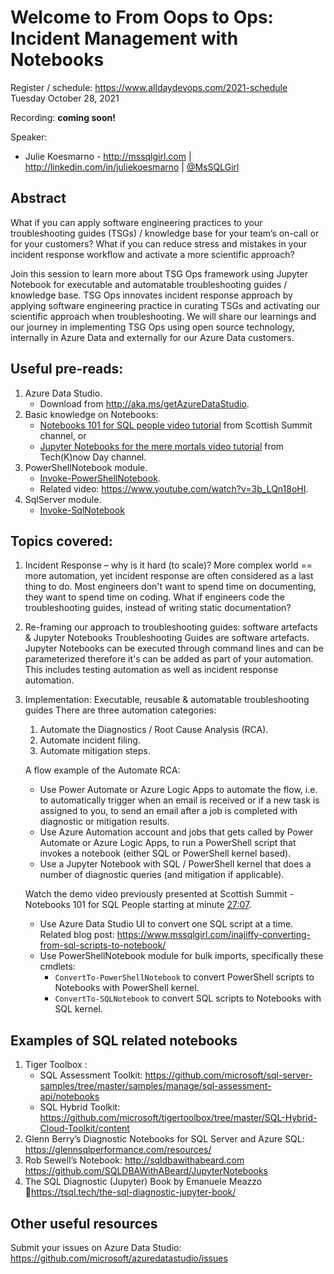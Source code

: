 # Welcome to **From Oops to Ops: Incident Management with Notebooks**

Register / schedule: https://www.alldaydevops.com/2021-schedule  
Tuesday October 28, 2021

Recording: **coming soon!**

Speaker:  
- Julie Koesmarno - http://mssqlgirl.com | http://linkedin.com/in/juliekoesmarno | [@MsSQLGirl](http://twitter.com/mssqlgirl)     

## Abstract
What if you can apply software engineering practices to your troubleshooting guides (TSGs) / knowledge base for your team’s on-call or for your customers? What if you can reduce stress and mistakes in your incident response workflow and activate a more scientific approach? 

Join this session to learn more about TSG Ops framework using Jupyter Notebook for executable and automatable troubleshooting guides / knowledge base. TSG Ops innovates incident response approach by applying software engineering practice in curating TSGs and activating our scientific approach when troubleshooting. We will share our learnings and our journey in implementing TSG Ops using open source technology, internally in Azure Data and externally for our Azure Data customers.

## Useful pre-reads:
1. Azure Data Studio.  
    - Download from http://aka.ms/getAzureDataStudio.  
2. Basic knowledge on Notebooks:  
    - [Notebooks 101 for SQL people video tutorial](https://www.youtube.com/watch?v=80L-UTOlknw) from Scottish Summit channel, or  
    - [Jupyter Notebooks for the mere mortals video tutorial](https://www.youtube.com/watch?v=-akGNOsaMg0) from Tech(K)now Day channel.  
3. PowerShellNotebook module.
    - [Invoke-PowerShellNotebook](https://github.com/dfinke/PowerShellNotebook).  
    - Related video: https://www.youtube.com/watch?v=3b_LQn18oHI.  
4. SqlServer module.
    - [Invoke-SqlNotebook](https://docs.microsoft.com/powershell/module/sqlserver/invoke-sqlnotebook)

## Topics covered:
1. Incident Response – why is it hard (to scale)?
   More complex world == more automation, yet incident response are often considered as a last thing to do. Most engineers don't want to spend time on documenting, they want to spend time on coding. What if engineers code the troubleshooting guides, instead of writing static documentation?

2. Re-framing our approach to troubleshooting guides: software artefacts & Jupyter Notebooks
   Troubleshooting Guides are software artefacts. Jupyter Notebooks can be executed through command lines and can be parameterized therefore it's can be added as part of your automation. This includes testing automation as well as incident response automation. 

3. Implementation: Executable, reusable & automatable troubleshooting guides
   There are three automation categories: 
   1. Automate the Diagnostics / Root Cause Analysis (RCA).  
   2. Automate incident filing.  
   3. Automate mitigation steps.  

   A flow example of the Automate RCA: 
    - Use Power Automate or Azure Logic Apps to automate the flow, i.e. to automatically trigger when an email is received or if a new task is assigned to you, to send an email after a job is completed with diagnostic or mitigation results.   
    - Use Azure Automation account and jobs that gets called by Power Automate or Azure Logic Apps, to run a PowerShell script that invokes a notebook (either SQL or PowerShell kernel based).  
    - Use a Jupyter Notebook with SQL / PowerShell kernel that does a number of diagnostic queries (and mitigation if applicable).     

   Watch the demo video previously presented at Scottish Summit - Notebooks 101 for SQL People starting at minute [27:07](https://youtu.be/80L-UTOlknw?t=1627).
    - Use Azure Data Studio UI to convert one SQL script at a time.  
      Related blog post: https://www.mssqlgirl.com/inajiffy-converting-from-sql-scripts-to-notebook/
    - Use PowerShellNotebook module for bulk imports, specifically these cmdlets:    
        - `ConvertTo-PowerShellNotebook` to convert PowerShell scripts to Notebooks with PowerShell kernel.
        - `ConvertTo-SQLNotebook` to convert SQL scripts to Notebooks with SQL kernel.

## Examples of SQL related notebooks
1. Tiger Toolbox : 
    - SQL Assessment Toolkit: https://github.com/microsoft/sql-server-samples/tree/master/samples/manage/sql-assessment-api/notebooks 
    - SQL Hybrid Toolkit: https://github.com/microsoft/tigertoolbox/tree/master/SQL-Hybrid-Cloud-Toolkit/content 
2. Glenn Berry’s Diagnostic Notebooks for SQL Server and Azure SQL: https://glennsqlperformance.com/resources/ 
4. Rob Sewell’s Notebook: http://sqldbawithabeard.com https://github.com/SQLDBAWithABeard/JupyterNotebooks   
4. The SQL Diagnostic (Jupyter) Book by Emanuele Meazzo https://tsql.tech/the-sql-diagnostic-jupyter-book/ 

## Other useful resources
Submit your issues on Azure Data Studio: https://github.com/microsoft/azuredatastudio/issues 
